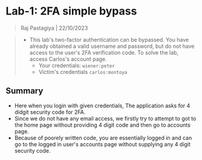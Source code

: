 # Lab-1: 2FA simple bypass
> Raj Pastagiya | 22/10/2023

> - This lab's two-factor authentication can be bypassed. You have already obtained a valid username and password, but do not have access to the user's 2FA verification code. To solve the lab, access Carlos's account page.
> 	- Your credentials: `wiener:peter`
> 	- Victim's credentials `carlos:montoya`

## Summary
- Here when you login with given credentials, The application asks for 4 didgit security code for 2FA.
- Since we do not have any email access, we firstly try to attempt to got to the home page without providing 4 digit code and then go to accounts page.
- Because of poorely written code, you are essentially logged in and can go to the logged in user's accounts page without supplying any 4 digit security code.